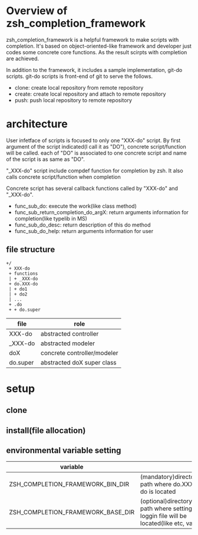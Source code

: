 # Overview of zsh_completion_framework
zsh_completion_framework is a helpful framework to make scripts with completion.
It's based on object-oriented-like framework and developer just codes some concrete core functions.
As the result scirpts with completion are achieved.

In addition to the framework, it includes a sample implementation, git-do scripts.
git-do scripts is front-end of git to serve the follows.
- clone: create local repository from remote repository
- create: create local repository and attach to remote repository
- push: push local repository to remote repository

# architecture
User infetface of scripts is focused to only one "XXX-do" script.
By first argument of the script indicated(I call it as "DO"), concrete script/function will be called.
each of "DO" is associated to one concrete script and name of the script is as same as "DO".

"_XXX-do" script include compdef function for completion by zsh.
It also calls concrete script/function when completion 

Concrete script has several callback functions called by "XXX-do" and "_XXX-do".
- func_sub_do: execute the work(like class method) 
- func_sub_return_completion_do_argX: return arguments information for completion(like typelib in MS)
- func_sub_do_desc: return description of this do method
- func_sub_do_help: return arguments information for user

## file structure
    +/
     + XXX-do
     + functions
     | + _XXX-do
     + do.XXX-do
     | + do1
     | + do2
     | ...
     + .do
     + + do.super


|file|role|
|-|-|
|XXX-do|abstracted controller|
|_XXX-do|abstracted modeler|
|doX|concrete controller/modeler|
|do.super|abstracted doX super class|

# setup

## clone

## install(file allocation)

## environmental variable setting
|variable|||
|-|-|-|
|ZSH_COMPLETION_FRAMEWORK_BIN_DIR|(mandatory)directory path where do.XXX-do is located||
|ZSH_COMPLETION_FRAMEWORK_BASE_DIR|(optional)directory path where setting, loggin file will be located(like etc, var)||

